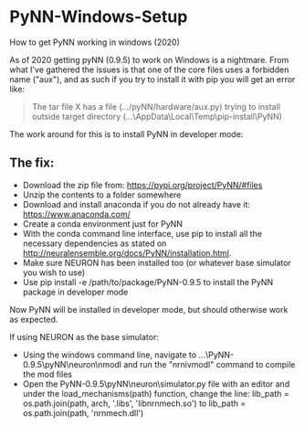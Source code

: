 # PyNN-Windows-Setup
How to get PyNN working in windows (2020)

As of 2020 getting pyNN (0.9.5) to work on Windows is a nightmare. From what I've gathered the issues is that one of the core files uses a forbidden name ("aux"), and as such if you try to install it with pip you will get an error like:

> The tar file X has a file (.../pyNN/hardware/aux.py) trying to install outside target directory (...\AppData\Local\Temp\pip-install\PyNN)

The work around for this is to install PyNN in developer mode:

## The fix:
* Download the zip file from: https://pypi.org/project/PyNN/#files
* Unzip the contents to a folder somewhere 
* Download and install anaconda if you do not already have it: https://www.anaconda.com/
* Create a conda environment just for PyNN 
* With the conda command line interface, use pip to install all the necessary dependencies as stated on http://neuralensemble.org/docs/PyNN/installation.html. 
* Make sure NEURON has been installed too (or whatever base simulator you wish to use)
* Use pip install -e /path/to/package/PyNN-0.9.5 to install the PyNN package in developer mode

Now PyNN will be installed in developer mode, but should otherwise work as expected. 

If using NEURON as the base simulator:
* Using the windows command line, navigate to ...\PyNN-0.9.5\pyNN\neuron\nmodl and run the "nrnivmodl" command to compile the mod files
* Open the PyNN-0.9.5\pyNN\neuron\simulator.py file with an editor and under the load_mechanisms(path) function, change the line: lib_path = os.path.join(path, arch, '.libs', 'libnrnmech.so') to lib_path = os.path.join(path, 'nrnmech.dll')


